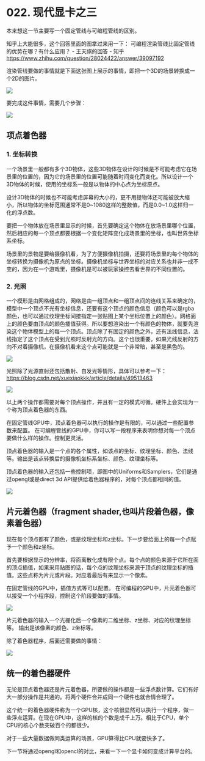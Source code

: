 # 022. 现代显卡之三

本来想这一节主要写一个固定管线与可编程管线的区别。

知乎上大能很多，这个回答里面的图拿过来用一下：
可编程渲染管线比固定管线的优势在哪？有什么应用？ - 王天祺的回答 - 知乎
https://www.zhihu.com/question/28024422/answer/39097192

渲染管线要做的事情就是下面这张图上展示的事情，即把一个3D的场景转换成一个2D的图片。

![](/assets/6e1f58e53bfbd3af5d01f6092f856b6a_hd.jpg)

要完成这件事情，需要几个步骤：

![](/assets/6d157211ba52732057e4f76cb8df54da_hd.jpg)

## 项点着色器

### 1. 坐标转换

一个场景里一般都有多个3D物体，这些3D物体在设计的时候是不可能考虑它在场景里的位置的，因为它的场景里的位置可能随着时间变化而变化。所以设计一个3D物体的时候，使用的坐标系一般是以物体的中心点为坐标原点。

设计3D物体的时候也不可能考虑屏幕的大小的，更不用提物体还可能被放大缩小，所以物体的坐标范围通常不是0~1080这样的整数值，而是0.0~1.0这样归一化的浮点数。

要把一个物体放在场景里显示的时候，首先要确定这个物体在放场景里哪个位置，然后相应的每一个顶点都要根据一个变化矩阵变化成场景里的坐标，也叫世界坐标系坐标。

场景里的景物是要给摄像机看，为了方便摄像机拍摄，还要将场景里的每个物体的坐标转换为摄像机为原点的坐标。摄像机坐标与世界坐标的对应关系也并非一成不变的，因为在一个游戏里，摄像机是可以被玩家操控去看世界的不同位置的。

### 2. 光照

一个模形是由网格组成的，网络是由一组顶点和一组顶点间的连线关系来确定的，模型中一个顶点不光有坐标信息，还要有这个顶点的颜色信息（颜色可以是rgba颜色，也可以通过纹理坐标间接指定一张贴图上某个坐标位置上的颜色）。网格面上的颜色要由顶点的颜色插值获得。所以要想渲染出一个有颜色的物体，就要先渲染这个物体模型上的每一个顶点。顶点除了有固定的颜色之外，还有法线信息，法线指定了这个顶点在受到光照时反射光的方向。这个也很重要，如果光线反射的方向不对着摄像机，在摄像机看来这个点可能就是一个非常暗，甚至是黑色的。

![](/assets/20160611212429716.png)

光照除了光源直射还包括散射、自发光等情形，具体可以参考一下：
https://blog.csdn.net/xuexiaokkk/article/details/49513463

![](/assets/20160611214522357.png)

以上两个操作都需要对每个顶点操作，并且有一定的模式可循。硬件上会实现为一个称为顶点着色器的东西。

在固定管线GPU中，顶点着色器可以执行的操作是有限的，可以通过一些配置参数来配置。
在可编程管线的GPU中，你可以写一段程序来表明你想对每一个顶点要做什么样的操作。控制更灵活。

顶点着色器的输入是一个点的各个属性，如该点的坐标、纹理坐标、颜色、法线等。输出是该点转换后的摄像机坐标系坐标、颜色、纹理坐标等。

顶点着色器的输入还包括一些控制项，即图中的Uniforms和Samplers，它们是通过opengl或是direct 3d API提供给着色器程序的，对每个顶点都相同的值。

![](/assets/133128-20151102023043164-1279849683.png)

## 片元着色器（fragment shader,也叫片段着色器，像素着色器）

现在每个顶点都有了颜色，或是纹理坐标和z坐标。下一步要给面上的每一个点赋予一个颜色和z坐标。

首先要根据显示的分辨率，将面离散化成有限个点。每个点的颜色来源于它所在面的顶点插值，如果采用贴图的话，每个点的纹理坐标来源于顶点的纹理坐标的插值。这些点称为片元或片段。对应着最后有来显示一个像素。

在固定管线的GPU中，插值方式等可以配置。
在可编程的GPU中，片元着色器可以接受一个小程序段，控制这个阶段要做的事情。

![](/assets/133128-20151102164043133-1547529209.png)


片元着色器的输入一个光栅化后一个像素的二维坐标、z坐标、对应的纹理坐标等。
输出是该像素的颜色、z坐标等。

除了着色器程序，后面还需要做的事情：

![](/assets/133128-20151102164125508-1025445340.png)

## 统一的着色器硬件

无论是顶点着色器还是片元着色器，所要做的操作都是一些浮点数计算。它们有好大一部分操作是共通的。将两个硬件合并成同一个硬件也就合情合理了。

这个统一的着色器硬件称为一个GPU核，这个核很显然可以执行一个程序，做一些浮点运算。在现在GPU中，这样的核的个数是成千上万。相比于CPU，单个CPU的核心个数突破百个的都很少。

对于一些大量数据做同类运算的场景，GPU算得比CPU就要快多了。

下一节将通过opengl和opencl的对比，来看一下一个显卡如何变成计算平台的。